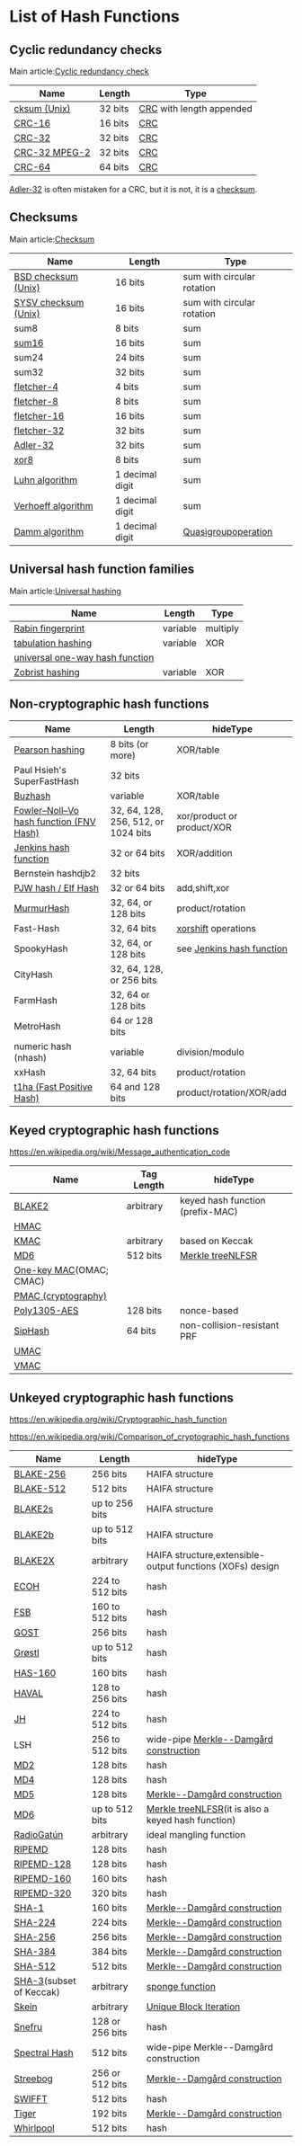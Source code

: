 # List of Hash Functions

## Cyclic redundancy checks

Main article:[Cyclic redundancy check](https://en.wikipedia.org/wiki/Cyclic_redundancy_check)

| Name                                                                                            | Length  | Type                                                                              |
|------------------------|--------------|-----------------------------------|
| [cksum (Unix)](https://en.wikipedia.org/wiki/Cksum)                                             | 32 bits | [CRC](https://en.wikipedia.org/wiki/Cyclic_redundancy_check) with length appended |
| [CRC-16](https://en.wikipedia.org/wiki/CRC-16)                                                  | 16 bits | [CRC](https://en.wikipedia.org/wiki/Cyclic_redundancy_check)                      |
| [CRC-32](https://en.wikipedia.org/wiki/CRC-32)                                                  | 32 bits | [CRC](https://en.wikipedia.org/wiki/Cyclic_redundancy_check)                      |
| [CRC-32 MPEG-2](https://en.wikipedia.org/w/index.php?title=CRC-32_MPEG-2&action=edit&redlink=1) | 32 bits | [CRC](https://en.wikipedia.org/wiki/Cyclic_redundancy_check)                      |
| [CRC-64](https://en.wikipedia.org/wiki/CRC-64)                                                  | 64 bits | [CRC](https://en.wikipedia.org/wiki/Cyclic_redundancy_check)                      |

[Adler-32](https://en.wikipedia.org/wiki/Adler-32) is often mistaken for a CRC, but it is not, it is a [checksum](https://en.wikipedia.org/wiki/List_of_hash_functions#Checksums).

## Checksums

Main article:[Checksum](https://en.wikipedia.org/wiki/Checksum)

| Name                                                                            | Length          | Type                                                                                                               |
|--------------------------|-------------------|----------------------------|
| [BSD checksum (Unix)](https://en.wikipedia.org/wiki/BSD_checksum)               | 16 bits         | sum with circular rotation                                                                                         |
| [SYSV checksum (Unix)](https://en.wikipedia.org/wiki/SYSV_checksum)             | 16 bits         | sum with circular rotation                                                                                         |
| sum8                                                                            | 8 bits          | sum                                                                                                                |
| [sum16](https://en.wikipedia.org/w/index.php?title=Sum16&action=edit&redlink=1) | 16 bits         | sum                                                                                                                |
| sum24                                                                           | 24 bits         | sum                                                                                                                |
| sum32                                                                           | 32 bits         | sum                                                                                                                |
| [fletcher-4](https://en.wikipedia.org/wiki/Fletcher%27s_checksum)               | 4 bits          | sum                                                                                                                |
| [fletcher-8](https://en.wikipedia.org/wiki/Fletcher%27s_checksum)               | 8 bits          | sum                                                                                                                |
| [fletcher-16](https://en.wikipedia.org/wiki/Fletcher%27s_checksum)              | 16 bits         | sum                                                                                                                |
| [fletcher-32](https://en.wikipedia.org/wiki/Fletcher%27s_checksum)              | 32 bits         | sum                                                                                                                |
| [Adler-32](https://en.wikipedia.org/wiki/Adler-32)                              | 32 bits         | sum                                                                                                                |
| [xor8](https://en.wikipedia.org/wiki/Longitudinal_redundancy_check)             | 8 bits          | sum                                                                                                                |
| [Luhn algorithm](https://en.wikipedia.org/wiki/Luhn_algorithm)                  | 1 decimal digit | sum                                                                                                                |
| [Verhoeff algorithm](https://en.wikipedia.org/wiki/Verhoeff_algorithm)          | 1 decimal digit | sum                                                                                                                |
| [Damm algorithm](https://en.wikipedia.org/wiki/Damm_algorithm)                  | 1 decimal digit | [Quasigroup](https://en.wikipedia.org/wiki/Quasigroup)[operation](https://en.wikipedia.org/wiki/Binary_operation) |

## Universal hash function families

Main article:[Universal hashing](https://en.wikipedia.org/wiki/Universal_hashing)

| Name                                                                                             | Length   | Type     |
|--------------------------------------------|---------------|--------------|
| [Rabin fingerprint](https://en.wikipedia.org/wiki/Rabin_fingerprint)                             | variable | multiply |
| [tabulation hashing](https://en.wikipedia.org/wiki/Tabulation_hashing)                           | variable | XOR      |
| [universal one-way hash function](https://en.wikipedia.org/wiki/Universal_one-way_hash_function) |         |         |
| [Zobrist hashing](https://en.wikipedia.org/wiki/Zobrist_hashing)                                 | variable | XOR      |

## Non-cryptographic hash functions

| Name | Length | hideType |
|------|--------|----------|
| [Pearson hashing](https://en.wikipedia.org/wiki/Pearson_hashing) | 8 bits (or more) | XOR/table |
| Paul Hsieh's SuperFastHash | 32 bits | |
| [Buzhash](https://en.wikipedia.org/wiki/Rolling_hash#Cyclic_polynomial) | variable | XOR/table |
| [Fowler–Noll–Vo hash function (FNV Hash)](https://en.wikipedia.org/wiki/Fowler%E2%80%93Noll%E2%80%93Vo_hash_function) | 32, 64, 128, 256, 512, or 1024 bits | xor/product or product/XOR |
| [Jenkins hash function](https://en.wikipedia.org/wiki/Jenkins_hash_function) | 32 or 64 bits | XOR/addition |
| Bernstein hashdjb2 | 32 bits | |
| [PJW hash / Elf Hash](https://en.wikipedia.org/wiki/PJW_hash_function) | 32 or 64 bits | add,shift,xor |
| [MurmurHash](https://en.wikipedia.org/wiki/MurmurHash) | 32, 64, or 128 bits | product/rotation |
| Fast-Hash | 32, 64 bits | [xorshift](https://en.wikipedia.org/wiki/Xorshift) operations |
| SpookyHash | 32, 64, or 128 bits | see [Jenkins hash function](https://en.wikipedia.org/wiki/Jenkins_hash_function) |
| CityHash | 32, 64, 128, or 256 bits | |
| FarmHash | 32, 64 or 128 bits | |
| MetroHash | 64 or 128 bits | |
| numeric hash (nhash) | variable | division/modulo |
| xxHash | 32, 64 bits | product/rotation |
| [t1ha (Fast Positive Hash)](https://en.wikipedia.org/w/index.php?title=T1ha_(Fast_Positive_Hash)&action=edit&redlink=1) | 64 and 128 bits | product/rotation/XOR/add |

## Keyed cryptographic hash functions

<https://en.wikipedia.org/wiki/Message_authentication_code>

| **Name** | **Tag Length** | **hideType** |
|---|---|---|
| [BLAKE2](https://en.wikipedia.org/wiki/BLAKE_(hash_function)#BLAKE2) | arbitrary | keyed hash function (prefix-MAC) |
| [HMAC](https://en.wikipedia.org/wiki/HMAC) |  |  |
| [KMAC](https://en.wikipedia.org/wiki/SHA-3#Additional_instances) | arbitrary | based on Keccak |
| [MD6](https://en.wikipedia.org/wiki/MD6) | 512 bits | [Merkle tree](https://en.wikipedia.org/wiki/Merkle_tree)[NLFSR](https://en.wikipedia.org/wiki/NLFSR) |
| [One-key MAC](https://en.wikipedia.org/wiki/One-key_MAC)(OMAC; CMAC) |  |  |
| [PMAC (cryptography)](https://en.wikipedia.org/wiki/PMAC_(cryptography)) |  |  |
| [Poly1305-AES](https://en.wikipedia.org/wiki/Poly1305-AES) | 128 bits | nonce-based |
| [SipHash](https://en.wikipedia.org/wiki/SipHash) | 64 bits | non-collision-resistant PRF |
| [UMAC](https://en.wikipedia.org/wiki/UMAC) |  |  |
| [VMAC](https://en.wikipedia.org/wiki/VMAC) |  |  |

## Unkeyed cryptographic hash functions

<https://en.wikipedia.org/wiki/Cryptographic_hash_function>

<https://en.wikipedia.org/wiki/Comparison_of_cryptographic_hash_functions>

| **Name** | **Length** | **hideType** |
|---|---|---|
| [BLAKE-256](https://en.wikipedia.org/wiki/BLAKE_(hash_function)) | 256 bits | HAIFA structure |
| [BLAKE-512](https://en.wikipedia.org/wiki/BLAKE_(hash_function)) | 512 bits | HAIFA structure |
| [BLAKE2s](https://en.wikipedia.org/wiki/BLAKE_(hash_function)#BLAKE2) | up to 256 bits | HAIFA structure |
| [BLAKE2b](https://en.wikipedia.org/wiki/BLAKE_(hash_function)#BLAKE2) | up to 512 bits | HAIFA structure |
| [BLAKE2X](https://en.wikipedia.org/wiki/BLAKE_(hash_function)#BLAKE2) | arbitrary | HAIFA structure,extensible-output functions (XOFs) design |
| [ECOH](https://en.wikipedia.org/wiki/Elliptic_curve_only_hash) | 224 to 512 bits | hash |
| [FSB](https://en.wikipedia.org/wiki/Fast_Syndrome_Based_Hash) | 160 to 512 bits | hash |
| [GOST](https://en.wikipedia.org/wiki/GOST_(hash_function)) | 256 bits | hash |
| [Grøstl](https://en.wikipedia.org/wiki/Gr%C3%B8stl) | up to 512 bits | hash |
| [HAS-160](https://en.wikipedia.org/wiki/HAS-160) | 160 bits | hash |
| [HAVAL](https://en.wikipedia.org/wiki/HAVAL) | 128 to 256 bits | hash |
| [JH](https://en.wikipedia.org/wiki/JH_(hash_function)) | 224 to 512 bits | hash |
| LSH | 256 to 512 bits | wide-pipe [Merkle--Damgård construction](https://en.wikipedia.org/wiki/Merkle%E2%80%93Damg%C3%A5rd_construction) |
| [MD2](https://en.wikipedia.org/wiki/MD2_(cryptography)) | 128 bits | hash |
| [MD4](https://en.wikipedia.org/wiki/MD4) | 128 bits | hash |
| [MD5](https://en.wikipedia.org/wiki/MD5) | 128 bits | [Merkle--Damgård construction](https://en.wikipedia.org/wiki/Merkle%E2%80%93Damg%C3%A5rd_construction) |
| [MD6](https://en.wikipedia.org/wiki/MD6) | up to 512 bits | [Merkle tree](https://en.wikipedia.org/wiki/Merkle_tree)[NLFSR](https://en.wikipedia.org/wiki/NLFSR)(it is also a keyed hash function) |
| [RadioGatún](https://en.wikipedia.org/wiki/RadioGat%C3%BAn) | arbitrary | ideal mangling function |
| [RIPEMD](https://en.wikipedia.org/wiki/RIPEMD) | 128 bits | hash |
| [RIPEMD-128](https://en.wikipedia.org/wiki/RIPEMD) | 128 bits | hash |
| [RIPEMD-160](https://en.wikipedia.org/wiki/RIPEMD) | 160 bits | hash |
| [RIPEMD-320](https://en.wikipedia.org/wiki/RIPEMD) | 320 bits | hash |
| [SHA-1](https://en.wikipedia.org/wiki/SHA-1) | 160 bits | [Merkle--Damgård construction](https://en.wikipedia.org/wiki/Merkle%E2%80%93Damg%C3%A5rd_construction) |
| [SHA-224](https://en.wikipedia.org/wiki/SHA-2) | 224 bits | [Merkle--Damgård construction](https://en.wikipedia.org/wiki/Merkle%E2%80%93Damg%C3%A5rd_construction) |
| [SHA-256](https://en.wikipedia.org/wiki/SHA-2) | 256 bits | [Merkle--Damgård construction](https://en.wikipedia.org/wiki/Merkle%E2%80%93Damg%C3%A5rd_construction) |
| [SHA-384](https://en.wikipedia.org/wiki/SHA-2) | 384 bits | [Merkle--Damgård construction](https://en.wikipedia.org/wiki/Merkle%E2%80%93Damg%C3%A5rd_construction) |
| [SHA-512](https://en.wikipedia.org/wiki/SHA-2) | 512 bits | [Merkle--Damgård construction](https://en.wikipedia.org/wiki/Merkle%E2%80%93Damg%C3%A5rd_construction) |
| [SHA-3](https://en.wikipedia.org/wiki/SHA-3)(subset of Keccak) | arbitrary | [sponge function](https://en.wikipedia.org/wiki/Sponge_function) |
| [Skein](https://en.wikipedia.org/wiki/Skein_(hash_function)) | arbitrary | [Unique Block Iteration](https://en.wikipedia.org/w/index.php?title=Unique_Block_Iteration&action=edit&redlink=1) |
| [Snefru](https://en.wikipedia.org/wiki/Snefru) | 128 or 256 bits | hash |
| [Spectral Hash](https://en.wikipedia.org/wiki/Spectral_Hash) | 512 bits | wide-pipe Merkle--Damgård construction |
| [Streebog](https://en.wikipedia.org/wiki/Streebog) | 256 or 512 bits | [Merkle--Damgård construction](https://en.wikipedia.org/wiki/Merkle%E2%80%93Damg%C3%A5rd_construction) |
| [SWIFFT](https://en.wikipedia.org/wiki/SWIFFT) | 512 bits | hash |
| [Tiger](https://en.wikipedia.org/wiki/Tiger_(cryptography)) | 192 bits | [Merkle--Damgård construction](https://en.wikipedia.org/wiki/Merkle%E2%80%93Damg%C3%A5rd_construction) |
| [Whirlpool](https://en.wikipedia.org/wiki/Whirlpool_(cryptography)) | 512 bits | hash |
